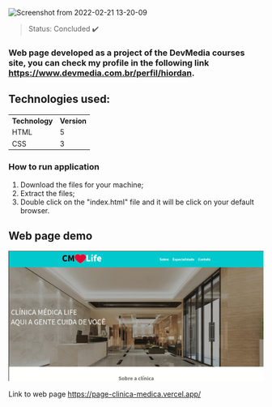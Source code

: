 ![Screenshot from 2022-02-21 13-20-09](https://user-images.githubusercontent.com/53500137/154993311-c144a912-26e4-4359-800f-8519095a2ecb.png)

> Status: Concluded ✔️

### Web page developed as a project of the DevMedia courses site, you can check my profile in the following link <a>https://www.devmedia.com.br/perfil/hiordan</a>.

## Technologies used:
<table>
  <tr>
    <th>Technology</th>
    <th>Version</th>
  </tr>
  <tr>
    <td>HTML</td>
    <td>5</td>
  </tr>
  <tr>
    <td>CSS</td>
    <td>3</td>
  </tr>
</table>

### How to run application
 1. Download the files for your machine;
 2. Extract the files;
 3. Double click on the "index.html" file and it will be click on your default browser.

## Web page demo

 <img src="assets/git-repository/git-video.gif" alt="">

Link to web page <a>https://page-clinica-medica.vercel.app/</a>

  

